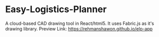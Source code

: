 # Easy-Logistics-Planner
A cloud-based CAD drawing tool in React/html5. It uses Fabric.js as it's drawing library.
Preview Link:
https://rehmanshawon.github.io/elp-app
